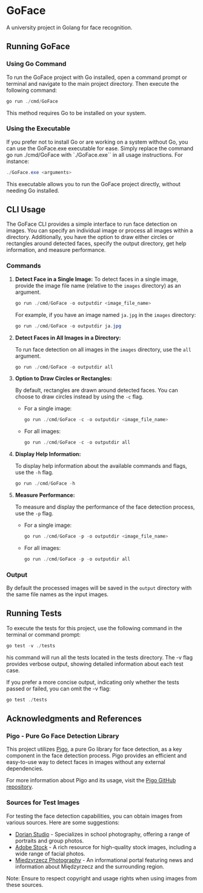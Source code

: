 # GoFace

A university project in Golang for face recognition.

## Running GoFace

### Using Go Command

To run the GoFace project with Go installed, open a command prompt or terminal and navigate to the main project directory. Then execute the following command:

```powershell
go run ./cmd/GoFace
```

This method requires Go to be installed on your system.

### Using the Executable

If you prefer not to install Go or are working on a system without Go, you can use the GoFace.exe executable for ease. Simply replace the command go run ./cmd/GoFace with `./GoFace.exe`` in all usage instructions. For instance:

```powershell
./GoFace.exe <arguments>
```

This executable allows you to run the GoFace project directly, without needing Go installed.

## CLI Usage

The GoFace CLI provides a simple interface to run face detection on images. You can specify an individual image or process all images within a directory. Additionally, you have the option to draw either circles or rectangles around detected faces, specify the output directory, get help information, and measure performance.

### Commands

1. **Detect Face in a Single Image:**
    To detect faces in a single image, provide the image file name (relative to the `images` directory) as an argument.

    ```powershell
    go run ./cmd/GoFace -o outputdir <image_file_name>
    ```

    For example, if you have an image named `ja.jpg` in the `images` directory:

    ```powershell
    go run ./cmd/GoFace -o outputdir ja.jpg
    ```

2. **Detect Faces in All Images in a Directory:**

    To run face detection on all images in the `images` directory, use the `all` argument.

    ```powershell
    go run ./cmd/GoFace -o outputdir all
    ```

3. **Option to Draw Circles or Rectangles:**

    By default, rectangles are drawn around detected faces. You can choose to draw circles instead by using the `-c` flag.

    - For a single image:

      ```powershell
      go run ./cmd/GoFace -c -o outputdir <image_file_name>
      ```

    - For all images:

      ```powershell
      go run ./cmd/GoFace -c -o outputdir all
      ```

4. **Display Help Information:**

    To display help information about the available commands and flags, use the `-h` flag.

    ```powershell
    go run ./cmd/GoFace -h
    ```

5. **Measure Performance:**

    To measure and display the performance of the face detection process, use the `-p` flag.

    - For a single image:

      ```powershell
      go run ./cmd/GoFace -p -o outputdir <image_file_name>
      ```

    - For all images:

      ```powershell
      go run ./cmd/GoFace -p -o outputdir all
      ```

### Output

By default the processed images will be saved in the `output` directory with the same file names as the input images.

## Running Tests

To execute the tests for this project, use the following command in the terminal or command prompt:

```powershell
go test -v ./tests    
```

his command will run all the tests located in the tests directory. The -v flag provides verbose output, showing detailed information about each test case.

If you prefer a more concise output, indicating only whether the tests passed or failed, you can omit the -v flag:

```powershell
go test ./tests
```

## Acknowledgments and References

### Pigo - Pure Go Face Detection Library

This project utilizes [Pigo](https://github.com/esimov/pigo), a pure Go library for face detection, as a key component in the face detection process. Pigo provides an efficient and easy-to-use way to detect faces in images without any external dependencies.

For more information about Pigo and its usage, visit the [Pigo GitHub repository](https://github.com/esimov/pigo/tree/master).

### Sources for Test Images

For testing the face detection capabilities, you can obtain images from various sources. Here are some suggestions:

- [Dorian Studio](https://www.dorianstudio.com) - Specializes in school photography, offering a range of portraits and group photos.
- [Adobe Stock](https://stock.adobe.com/) - A rich resource for high-quality stock images, including a wide range of facial photos.
- [Miedzyrzecz Photography](https://miedzyrzecz.biz/) - An informational portal featuring news and information about Międzyrzecz and the surrounding region.

Note: Ensure to respect copyright and usage rights when using images from these sources.
